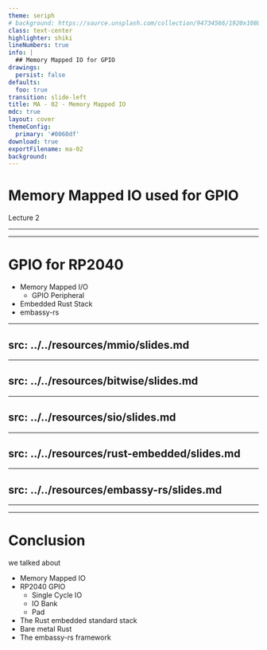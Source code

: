 ```yaml
---
theme: seriph
# background: https://source.unsplash.com/collection/94734566/1920x1080
class: text-center
highlighter: shiki
lineNumbers: true
info: |
  ## Memory Mapped IO for GPIO
drawings:
  persist: false
defaults:
  foo: true
transition: slide-left
title: MA - 02 - Memory Mapped IO
mdc: true
layout: cover
themeConfig:
  primary: '#0060df'
download: true
exportFilename: ma-02
background:
---
```


# Memory Mapped IO used for GPIO
Lecture 2

---
---

# GPIO for RP2040

- Memory Mapped I/O
  - GPIO Peripheral
- Embedded Rust Stack
- embassy-rs

<!-- MMIO -->

---
src: ../../resources/mmio/slides.md
---

<!-- Bitwise -->

---
src: ../../resources/bitwise/slides.md
---

<!-- SIO -->

---
src: ../../resources/sio/slides.md
---

<!-- rust-embedded -->

---
src: ../../resources/rust-embedded/slides.md
---

<!-- embassy-rs -->

---
src: ../../resources/embassy-rs/slides.md
---

---
---
# Conclusion
we talked about

- Memory Mapped IO
- RP2040 GPIO
  - Single Cycle IO
  - IO Bank
  - Pad
- The Rust embedded standard stack
- Bare metal Rust
- The embassy-rs framework
